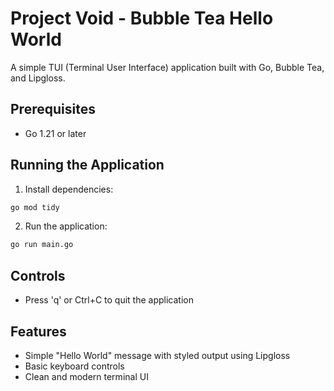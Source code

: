 # Project Void - Bubble Tea Hello World

A simple TUI (Terminal User Interface) application built with Go, Bubble Tea, and Lipgloss.

## Prerequisites

- Go 1.21 or later

## Running the Application

1. Install dependencies:
```bash
go mod tidy
```

2. Run the application:
```bash
go run main.go
```

## Controls

- Press 'q' or Ctrl+C to quit the application

## Features

- Simple "Hello World" message with styled output using Lipgloss
- Basic keyboard controls
- Clean and modern terminal UI 